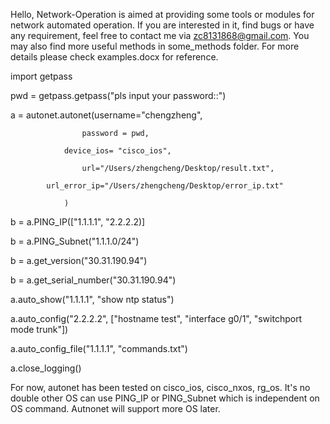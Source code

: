 Hello, Network-Operation is aimed at providing some tools or modules for network automated operation.
If you are interested in it, find bugs or have any requirement, feel free to contact me via zc8131868@gmail.com.
You may also find more useful methods in some_methods folder.
For more details please check examples.docx for reference.



import getpass

pwd = getpass.getpass("pls input your password::")

a = autonet.autonet(username="chengzheng", 

                    password = pwd,
		    
		    	device_ios= "cisco_ios", 
		    
	            	url="/Users/zhengcheng/Desktop/result.txt", 
		    
		   	url_error_ip="/Users/zhengcheng/Desktop/error_ip.txt"
		    
		    	)
  
b = a.PING_IP(["1.1.1.1", "2.2.2.2)]

b = a.PING_Subnet("1.1.1.0/24")

b = a.get_version("30.31.190.94")

b = a.get_serial_number("30.31.190.94")

a.auto_show("1.1.1.1", "show ntp status")

a.auto_config("2.2.2.2", ["hostname test", "interface g0/1", "switchport mode trunk"])

a.auto_config_file("1.1.1.1", "commands.txt")

a.close_logging()

For now, autonet has been tested on cisco_ios, cisco_nxos, rg_os. It's no double other OS can use PING_IP or PING_Subnet which is independent on OS command. Autnonet will support more OS later.





